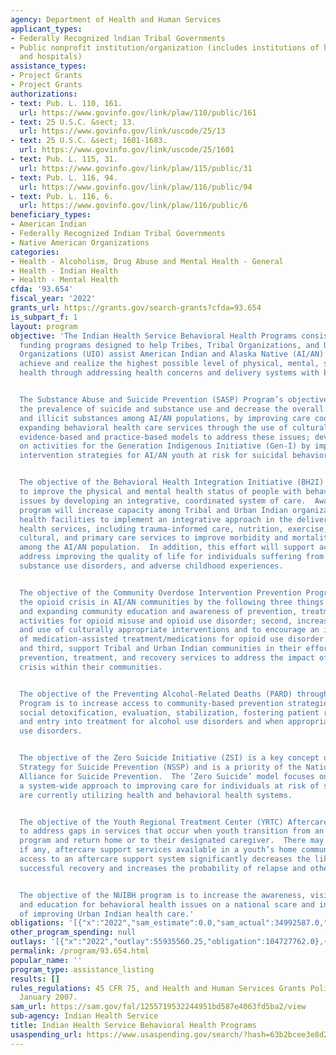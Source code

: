 ```yaml
---
agency: Department of Health and Human Services
applicant_types:
- Federally Recognized lndian Tribal Governments
- Public nonprofit institution/organization (includes institutions of higher education
  and hospitals)
assistance_types:
- Project Grants
- Project Grants
authorizations:
- text: Pub. L. 110, 161.
  url: https://www.govinfo.gov/link/plaw/110/public/161
- text: 25 U.S.C. &sect; 13.
  url: https://www.govinfo.gov/link/uscode/25/13
- text: 25 U.S.C. &sect; 1601-1683.
  url: https://www.govinfo.gov/link/uscode/25/1601
- text: Pub. L. 115, 31.
  url: https://www.govinfo.gov/link/plaw/115/public/31
- text: Pub. L. 116, 94.
  url: https://www.govinfo.gov/link/plaw/116/public/94
- text: Pub. L. 116, 6.
  url: https://www.govinfo.gov/link/plaw/116/public/6
beneficiary_types:
- American Indian
- Federally Recognized Indian Tribal Governments
- Native American Organizations
categories:
- Health - Alcoholism, Drug Abuse and Mental Health - General
- Health - Indian Health
- Health - Mental Health
cfda: '93.654'
fiscal_year: '2022'
grants_url: https://grants.gov/search-grants?cfda=93.654
is_subpart_f: 1
layout: program
objective: 'The Indian Health Service Behavioral Health Programs consists of several
  funding programs designed to help Tribes, Tribal Organizations, and Urban Indian
  Organizations (UIO) assist American Indian and Alaska Native (AI/AN) populations
  achieve and realize the highest possible level of physical, mental, social and spiritual
  health through addressing health concerns and delivery systems with behavioral components.


  The Substance Abuse and Suicide Prevention (SASP) Program’s objectives are to reduce
  the prevalence of suicide and substance use and decrease the overall use of addicting
  and illicit substances among AI/AN populations, by improving care coordination;
  expanding behavioral health care services through the use of culturally appropriate
  evidence-based and practice-based models to address these issues; develop or expand
  on activities for the Generation Indigenous Initiative (Gen-I) by implementing early
  intervention strategies for AI/AN youth at risk for suicidal behavior.


  The objective of the Behavioral Health Integration Initiative (BH2I) program is
  to improve the physical and mental health status of people with behavioral health
  issues by developing an integrative, coordinated system of care.  Awardees of this
  program will increase capacity among Tribal and Urban Indian organization (UIO)
  health facilities to implement an integrative approach in the delivery of behavioral
  health services, including trauma-informed care, nutrition, exercise, social, spiritual,
  cultural, and primary care services to improve morbidity and mortality outcomes
  among the AI/AN population.  In addition, this effort will support activities that
  address improving the quality of life for individuals suffering from mental illness,
  substance use disorders, and adverse childhood experiences.


  The objective of the Community Overdose Intervention Prevention Program is to address
  the opioid crisis in AI/AN communities by the following three things: first, developing
  and expanding community education and awareness of prevention, treatment and recovery
  activities for opioid misuse and opioid use disorder; second, increase knowledge
  and use of culturally appropriate interventions and to encourage an increased use
  of medication-assisted treatment/medications for opioid use disorder (MAT/MOUD);
  and third, support Tribal and Urban Indian communities in their effort to provide
  prevention, treatment, and recovery services to address the impact of the opioid
  crisis within their communities.


  The objective of the Preventing Alcohol-Related Deaths (PARD) through Social Detoxification
  Program is to increase access to community-based prevention strategies to provide
  social detoxification, evaluation, stabilization, fostering patient readiness for
  and entry into treatment for alcohol use disorders and when appropriate, other substance
  use disorders.


  The objective of the Zero Suicide Initiative (ZSI) is a key concept of the National
  Strategy for Suicide Prevention (NSSP) and is a priority of the National Action
  Alliance for Suicide Prevention.  The ‘Zero Suicide’ model focuses on developing
  a system-wide approach to improving care for individuals at risk of suicide who
  are currently utilizing health and behavioral health systems.


  The objective of the Youth Regional Treatment Center (YRTC) Aftercare Program is
  to address gaps in services that occur when youth transition from an YRTC treatment
  program and return home or to their designated caregiver.  There may be limited,
  if any, aftercare support services available in a youth’s home community. Limited
  access to an aftercare support system significantly decreases the likelihood of
  successful recovery and increases the probability of relapse and other poor outcomes.


  The objective of the NUIBH program is to increase the awareness, visibility, advocacy,
  and education for behavioral health issues on a national scare and in the interest
  of improving Urban Indian health care.'
obligations: '[{"x":"2022","sam_estimate":0.0,"sam_actual":34992587.0,"usa_spending_actual":34992587.0},{"x":"2023","sam_estimate":38442587.0,"sam_actual":0.0,"usa_spending_actual":38442587.0},{"x":"2024","sam_estimate":48017587.0,"sam_actual":0.0,"usa_spending_actual":38417588.0}]'
other_program_spending: null
outlays: '[{"x":"2022","outlay":55935560.25,"obligation":104727762.0},{"x":"2023","outlay":2460888.91,"obligation":7050000.0},{"x":"2024","outlay":21834.17,"obligation":75000.0}]'
permalink: /program/93.654.html
popular_name: ''
program_type: assistance_listing
results: []
rules_regulations: 45 CFR 75, and Health and Human Services Grants Policy Statement,
  January 2007.
sam_url: https://sam.gov/fal/1255719532244951bd587e4063fd5ba2/view
sub-agency: Indian Health Service
title: Indian Health Service Behavioral Health Programs
usaspending_url: https://www.usaspending.gov/search/?hash=63b2bcee3e8d2c490d67632bbdb669e1
---
```

